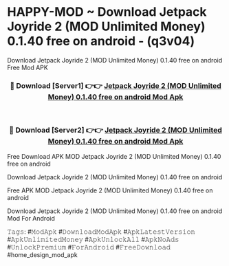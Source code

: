 # HAPPY-MOD ~ Download Jetpack Joyride 2 (MOD Unlimited Money) 0.1.40 free on android - (q3v04)
Download Jetpack Joyride 2 (MOD Unlimited Money) 0.1.40 free on android Free Mod APK

<div align="center">
<h3>🔴 Download [Server1] 👉👉 <a href="https://apk-comot.site?title=Jetpack_Joyride_2_(MOD_Unlimited_Money)_0.1.40_free_on_android">Jetpack Joyride 2 (MOD Unlimited Money) 0.1.40 free on android Mod Apk</a></h3><br>

<h3>🔴 Download [Server2] 👉👉 <a href="https://apk-comot.site?title=Jetpack_Joyride_2_(MOD_Unlimited_Money)_0.1.40_free_on_android">Jetpack Joyride 2 (MOD Unlimited Money) 0.1.40 free on android Mod Apk</a></h3>
</div>


Free Download APK MOD Jetpack Joyride 2 (MOD Unlimited Money) 0.1.40 free on android

Download Jetpack Joyride 2 (MOD Unlimited Money) 0.1.40 free on android 

Free APK MOD Jetpack Joyride 2 (MOD Unlimited Money) 0.1.40 free on android 

Download Jetpack Joyride 2 (MOD Unlimited Money) 0.1.40 free on android Mod For Android

𝚃𝚊𝚐𝚜: #𝙼𝚘𝚍𝙰𝚙𝚔 #𝙳𝚘𝚠𝚗𝚕𝚘𝚊𝚍𝙼𝚘𝚍𝙰𝚙𝚔 #𝙰𝚙𝚔𝙻𝚊𝚝𝚎𝚜𝚝𝚅𝚎𝚛𝚜𝚒𝚘𝚗 #𝙰𝚙𝚔𝚄𝚗𝚕𝚒𝚖𝚒𝚝𝚎𝚍𝙼𝚘𝚗𝚎𝚢 #𝙰𝚙𝚔𝚄𝚗𝚕𝚘𝚌𝚔𝙰𝚕𝚕 #𝙰𝚙𝚔𝙽𝚘𝙰𝚍𝚜 #𝚄𝚗𝚕𝚘𝚌𝚔𝙿𝚛𝚎𝚖𝚒𝚞𝚖 #𝙵𝚘𝚛𝙰𝚗𝚍𝚛𝚘𝚒𝚍 #𝙵𝚛𝚎𝚎𝙳𝚘𝚠𝚗𝚕𝚘𝚊𝚍 #home_design_mod_apk